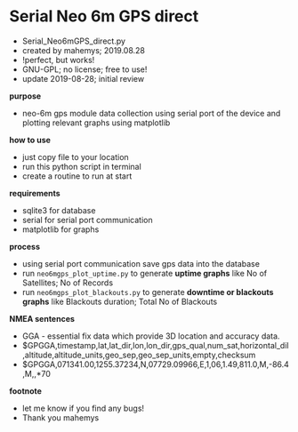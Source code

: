 # Serial Neo 6m GPS direct

- Serial_Neo6mGPS_direct.py
- created by mahemys; 2019.08.28
- !perfect, but works!
- GNU-GPL; no license; free to use!
- update 2019-08-28; initial review

**purpose**
- neo-6m gps module data collection using serial port of the device and plotting relevant graphs using matplotlib

**how to use**
- just copy file to your location
- run this python script in terminal
- create a routine to run at start

**requirements**
- sqlite3 for database
- serial for serial port communication
- matplotlib for graphs

**process**
- using serial port communication save gps data into the database
- run `neo6mgps_plot_uptime.py` to generate **uptime graphs** like No of Satellites; No of Records
- run `neo6mgps_plot_blackouts.py` to generate **downtime or blackouts graphs** like Blackouts duration; Total No of Blackouts

**NMEA sentences**
- GGA - essential fix data which provide 3D location and accuracy data.
- $GPGGA,timestamp,lat,lat_dir,lon,lon_dir,gps_qual,num_sat,horizontal_dil,altitude,altitude_units,geo_sep,geo_sep_units,empty,checksum
- $GPGGA,071341.00,1255.37234,N,07729.09966,E,1,06,1.49,811.0,M,-86.4,M,,*70

**footnote**
- let me know if you find any bugs!
- Thank you mahemys
